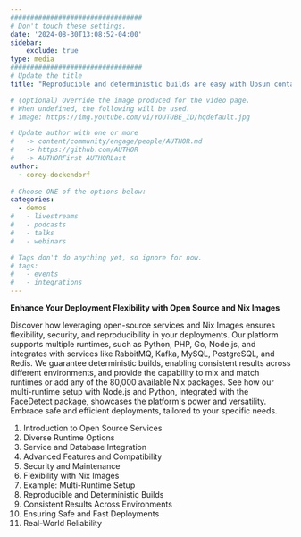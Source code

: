 ```yaml
---
#################################
# Don't touch these settings.
date: '2024-08-30T13:08:52-04:00'
sidebar:
    exclude: true
type: media
#################################
# Update the title
title: "Reproducible and deterministic builds are easy with Upsun containers and Nix packages without Docker"

# (optional) Override the image produced for the video page.
# When undefined, the following will be used.
# image: https://img.youtube.com/vi/YOUTUBE_ID/hqdefault.jpg

# Update author with one or more
#   -> content/community/engage/people/AUTHOR.md
#   -> https://github.com/AUTHOR
#   -> AUTHORFirst AUTHORLast
author:
  - corey-dockendorf
  
# Choose ONE of the options below:
categories:
  - demos
#   - livestreams
#   - podcasts
#   - talks
#   - webinars

# Tags don't do anything yet, so ignore for now.
# tags:
#   - events
#   - integrations
---
```


**Enhance Your Deployment Flexibility with Open Source and Nix Images**

Discover how leveraging open-source services and Nix Images ensures flexibility, security, and reproducibility in your deployments. Our platform supports multiple runtimes, such as Python, PHP, Go, Node.js, and integrates with services like RabbitMQ, Kafka, MySQL, PostgreSQL, and Redis. We guarantee deterministic builds, enabling consistent results across different environments, and provide the capability to mix and match runtimes or add any of the 80,000 available Nix packages. See how our multi-runtime setup with Node.js and Python, integrated with the FaceDetect package, showcases the platform's power and versatility. Embrace safe and efficient deployments, tailored to your specific needs.

1. Introduction to Open Source Services
1. Diverse Runtime Options
1. Service and Database Integration
1. Advanced Features and Compatibility
1. Security and Maintenance
1. Flexibility with Nix Images
1. Example: Multi-Runtime Setup
1. Reproducible and Deterministic Builds
1. Consistent Results Across Environments
1. Ensuring Safe and Fast Deployments
1. Real-World Reliability
